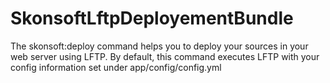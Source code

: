 SkonsoftLftpDeployementBundle
=============================

The skonsoft:deploy command helps you to deploy your sources in your web server using LFTP.  By default, this command executes LFTP with your config information set under app/config/config.yml